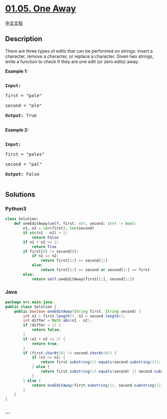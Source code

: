 # [01.05. One Away](https://leetcode-cn.com/problems/one-away-lcci)

[中文文档](/lcci/01.05.One%20Away/README.md)

## Description

<p>There are three types of edits that can be performed on strings: insert a character, remove a character, or replace a character. Given two strings, write a function to check if they are one edit (or zero edits) away.</p>

<p><strong>Example&nbsp;1:</strong></p>

<pre>

<strong>Input:</strong> 

first = &quot;pale&quot;

second = &quot;ple&quot;

<strong>Output:</strong> True

</pre>

<p><strong>Example&nbsp;2:</strong></p>

<pre>

<strong>Input:</strong> 

first = &quot;pales&quot;

second = &quot;pal&quot;

<strong>Output:</strong> False

</pre>

## Solutions

<!-- tabs:start -->

### **Python3**

```python
class Solution:
    def oneEditAway(self, first: str, second: str) -> bool:
        n1, n2 = len(first), len(second)
        if abs(n1 - n2) > 1:
            return False
        if n1 + n2 <= 2:
            return True
        if first[0] != second[0]:
            if n1 == n2:
                return first[1:] == second[1:]
            else:
                return first[1:] == second or second[1:] == first
        else:
            return self.oneEditAway(first[1:], second[1:])
```

### **Java**

```java
package src.main.java;
public class Solution {
    public boolean oneEditAway(String first, String second) {
        int n1 = first.length(), n2 = second.length();
        int differ = Math.abs(n1 - n2);
        if (differ > 1) {
            return false;
        }
        if (n1 + n2 <= 2) {
            return true;
        }
        if (first.charAt(0) != second.charAt(0)) {
            if (n1 == n2) {
                return first.substring(1).equals(second.substring(1));
            } else {
                return first.substring(1).equals(second) || second.substring(1).equals(first);
            }
        } else {
            return oneEditAway(first.substring(1), second.substring(1));
        }
    }
}
```

### **...**

```

```

<!-- tabs:end -->
